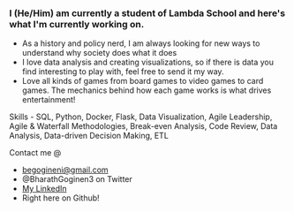 ### I (He/Him) am currently a student of Lambda School and here's what I'm currently working on.

- As a history and policy nerd, I am always looking for new ways to understand why society does what it does 
- I love data analysis and creating visualizations, so if there is data you find interesting to play with, feel free to send it my way.
- Love all kinds of games from board games to video games to card games. The mechanics behind how each game works is what drives entertainment!

Skills - 
SQL, Python, Docker, Flask, Data Visualization, Agile Leadership, Agile & Waterfall Methodologies, 
Break-even Analysis, Code Review, Data Analysis, Data-driven Decision Making, ETL

Contact me @ 
- begogineni@gmail.com 
- @BharathGoginen3 on Twitter
- [My LinkedIn](https://www.linkedin.com/in/b-gogineni/)
- Right here on Github!
